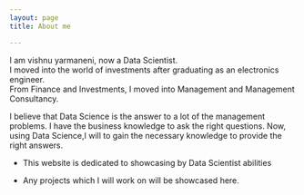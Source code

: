 ```yaml
---
layout: page
title: About me

---
```


  I am vishnu yarmaneni, now a Data Scientist.  
  I moved into the world of investments after graduating as an electronics engineer.  
  From Finance and Investments, I moved into Management and Management Consultancy.
  
  I believe that Data Science is the answer to a lot of the management problems. I have the business knowledge to ask the right questions. Now, using Data Science,I will to gain the necessary knowledge to provide the right answers.

- This website is dedicated to showcasing by Data Scientist abilities

- Any projects which I will work on will be showcased here.



